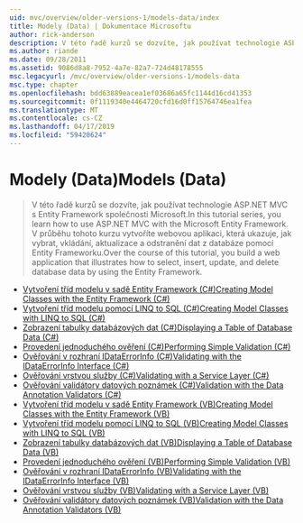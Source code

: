 ```yaml
---
uid: mvc/overview/older-versions-1/models-data/index
title: Modely (Data) | Dokumentace Microsoftu
author: rick-anderson
description: V této řadě kurzů se dozvíte, jak používat technologie ASP.NET MVC s Entity Framework společnosti Microsoft. V průběhu tohoto kurzu můžete vytvořit webovou aplikaci...
ms.author: riande
ms.date: 09/28/2011
ms.assetid: 9086d8a8-7952-4a7e-82a7-724d48178555
msc.legacyurl: /mvc/overview/older-versions-1/models-data
msc.type: chapter
ms.openlocfilehash: bdd63889eacea1ef03686a65fc1144d16cd41353
ms.sourcegitcommit: 0f1119340e4464720cfd16d0ff15764746ea1fea
ms.translationtype: MT
ms.contentlocale: cs-CZ
ms.lasthandoff: 04/17/2019
ms.locfileid: "59420624"
---
```

# <a name="models-data"></a><span data-ttu-id="0a095-104">Modely (Data)</span><span class="sxs-lookup"><span data-stu-id="0a095-104">Models (Data)</span></span>

> <span data-ttu-id="0a095-105">V této řadě kurzů se dozvíte, jak používat technologie ASP.NET MVC s Entity Framework společnosti Microsoft.</span><span class="sxs-lookup"><span data-stu-id="0a095-105">In this tutorial series, you learn how to use ASP.NET MVC with the Microsoft Entity Framework.</span></span> <span data-ttu-id="0a095-106">V průběhu tohoto kurzu vytvoříte webovou aplikaci, která ukazuje, jak vybrat, vkládání, aktualizace a odstranění dat z databáze pomocí Entity Frameworku.</span><span class="sxs-lookup"><span data-stu-id="0a095-106">Over the course of this tutorial, you build a web application that illustrates how to select, insert, update, and delete database data by using the Entity Framework.</span></span>


- [<span data-ttu-id="0a095-107">Vytvoření tříd modelu v sadě Entity Framework (C#)</span><span class="sxs-lookup"><span data-stu-id="0a095-107">Creating Model Classes with the Entity Framework (C#)</span></span>](creating-model-classes-with-the-entity-framework-cs.md)
- [<span data-ttu-id="0a095-108">Vytvoření tříd modelu pomocí LINQ to SQL (C#)</span><span class="sxs-lookup"><span data-stu-id="0a095-108">Creating Model Classes with LINQ to SQL (C#)</span></span>](creating-model-classes-with-linq-to-sql-cs.md)
- [<span data-ttu-id="0a095-109">Zobrazení tabulky databázových dat (C#)</span><span class="sxs-lookup"><span data-stu-id="0a095-109">Displaying a Table of Database Data (C#)</span></span>](displaying-a-table-of-database-data-cs.md)
- [<span data-ttu-id="0a095-110">Provedení jednoduchého ověření (C#)</span><span class="sxs-lookup"><span data-stu-id="0a095-110">Performing Simple Validation (C#)</span></span>](performing-simple-validation-cs.md)
- [<span data-ttu-id="0a095-111">Ověřování v rozhraní IDataErrorInfo (C#)</span><span class="sxs-lookup"><span data-stu-id="0a095-111">Validating with the IDataErrorInfo Interface (C#)</span></span>](validating-with-the-idataerrorinfo-interface-cs.md)
- [<span data-ttu-id="0a095-112">Ověřování vrstvou služby (C#)</span><span class="sxs-lookup"><span data-stu-id="0a095-112">Validating with a Service Layer (C#)</span></span>](validating-with-a-service-layer-cs.md)
- [<span data-ttu-id="0a095-113">Ověřování validátory datových poznámek (C#)</span><span class="sxs-lookup"><span data-stu-id="0a095-113">Validation with the Data Annotation Validators (C#)</span></span>](validation-with-the-data-annotation-validators-cs.md)
- [<span data-ttu-id="0a095-114">Vytvoření tříd modelu v sadě Entity Framework (VB)</span><span class="sxs-lookup"><span data-stu-id="0a095-114">Creating Model Classes with the Entity Framework (VB)</span></span>](creating-model-classes-with-the-entity-framework-vb.md)
- [<span data-ttu-id="0a095-115">Vytvoření tříd modelu pomocí LINQ to SQL (VB)</span><span class="sxs-lookup"><span data-stu-id="0a095-115">Creating Model Classes with LINQ to SQL (VB)</span></span>](creating-model-classes-with-linq-to-sql-vb.md)
- [<span data-ttu-id="0a095-116">Zobrazení tabulky databázových dat (VB)</span><span class="sxs-lookup"><span data-stu-id="0a095-116">Displaying a Table of Database Data (VB)</span></span>](displaying-a-table-of-database-data-vb.md)
- [<span data-ttu-id="0a095-117">Provedení jednoduchého ověření (VB)</span><span class="sxs-lookup"><span data-stu-id="0a095-117">Performing Simple Validation (VB)</span></span>](performing-simple-validation-vb.md)
- [<span data-ttu-id="0a095-118">Ověřování v rozhraní IDataErrorInfo (VB)</span><span class="sxs-lookup"><span data-stu-id="0a095-118">Validating with the IDataErrorInfo Interface (VB)</span></span>](validating-with-the-idataerrorinfo-interface-vb.md)
- [<span data-ttu-id="0a095-119">Ověřování vrstvou služby (VB)</span><span class="sxs-lookup"><span data-stu-id="0a095-119">Validating with a Service Layer (VB)</span></span>](validating-with-a-service-layer-vb.md)
- [<span data-ttu-id="0a095-120">Ověřování validátory datových poznámek (VB)</span><span class="sxs-lookup"><span data-stu-id="0a095-120">Validation with the Data Annotation Validators (VB)</span></span>](validation-with-the-data-annotation-validators-vb.md)
